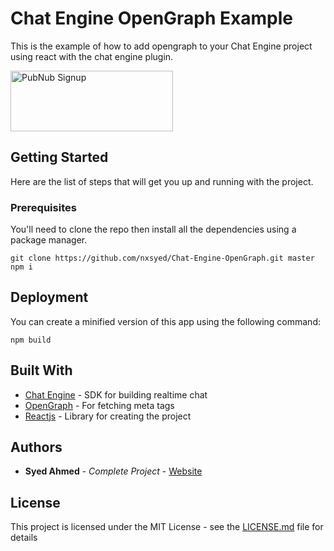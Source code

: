# Chat Engine OpenGraph Example

This is the example of how to add opengraph to your Chat Engine project using react with the chat engine plugin.

<a href="https://dashboard.pubnub.com/signup?devrel_gh=Chat-Engine-OpenGraph">
    <img alt="PubNub Signup" src="https://i.imgur.com/og5DDjf.png" width=260 height=97/>
</a>

## Getting Started

Here are the list of steps that will get you up and running with the project.

### Prerequisites

You'll need to clone the repo then install all the dependencies using a package manager.


```
git clone https://github.com/nxsyed/Chat-Engine-OpenGraph.git master
npm i
```

## Deployment

You can create a minified version of this app using the following command:
```
npm build
```

## Built With

* [Chat Engine](https://www.pubnub.com/docs/chat-engine/getting-started) - SDK for building realtime chat
* [OpenGraph](https://www.opengraph.io/) - For fetching meta tags
* [Reactjs](https://reactjs.org/) - Library for creating the project


## Authors

* **Syed Ahmed** - *Complete Project* - [Website](https://www.nxsyed.me/)

## License

This project is licensed under the MIT License - see the [LICENSE.md](LICENSE.md) file for details
